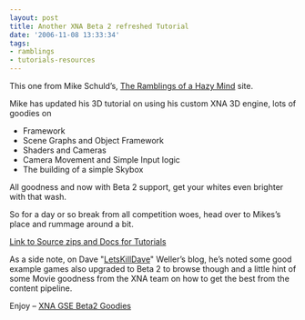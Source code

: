 ```yaml
---
layout: post
title: Another XNA Beta 2 refreshed Tutorial
date: '2006-11-08 13:33:34'
tags:
- ramblings
- tutorials-resources
---
```


This one from  Mike Schuld’s, [The Ramblings of a Hazy Mind](http://www.thehazymind.com/ "The Ramblings of a Hazy Mind") site.

Mike has updated his 3D tutorial on using his custom XNA 3D engine, lots of goodies on

- Framework
- Scene Graphs and Object Framework
- Shaders and Cameras
- Camera Movement and Simple Input logic
- The building of a simple Skybox

All goodness and now with Beta 2 support, get your whites even brighter with that wash.

So for a day or so break from all competition woes, head over to Mikes’s place and rummage around a bit.

[Link to Source zips and Docs for Tutorials](http://www.thehazymind.com/smf/index.php?topic=41.0)

 

As a side note, on Dave "[LetsKillDave](http://letskilldave.com/default)" Weller’s blog, he’s noted some good example games also upgraded to Beta 2 to browse though and a little hint of some Movie goodness from the XNA team on how to get the best from the content pipeline.

Enjoy – [XNA GSE Beta2 Goodies](http://letskilldave.com/archive/2006/11/08/XNA-GSE-Beta2-Goodies "XNA GSE Beta2 Goodies")

